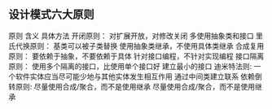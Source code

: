  设计模式六大原则 
----------------------------------------------------
原则               含义                                             具体方法 
开闭原则：     对扩展开放，对修改关闭                                多使用抽象类和接口 
里氏代换原则： 基类可以被子类替换                                    使用抽象类继承，不使用具体类继承 
合成复用原则： 要依赖于抽象，不要依赖于具体                           针对接口编程，不针对实现编程 
接口隔离原则： 使用多个隔离的接口，比使用单个接口好                    建立最小的接口 
迪米特法则:    一个软件实体应当尽可能少地与其他实体发生相互作用        通过中间类建立联系 
依赖倒转原则:  尽量使用合成/聚合，而不是使用继承                      尽量使用合成/聚合，而不是使用继承 
